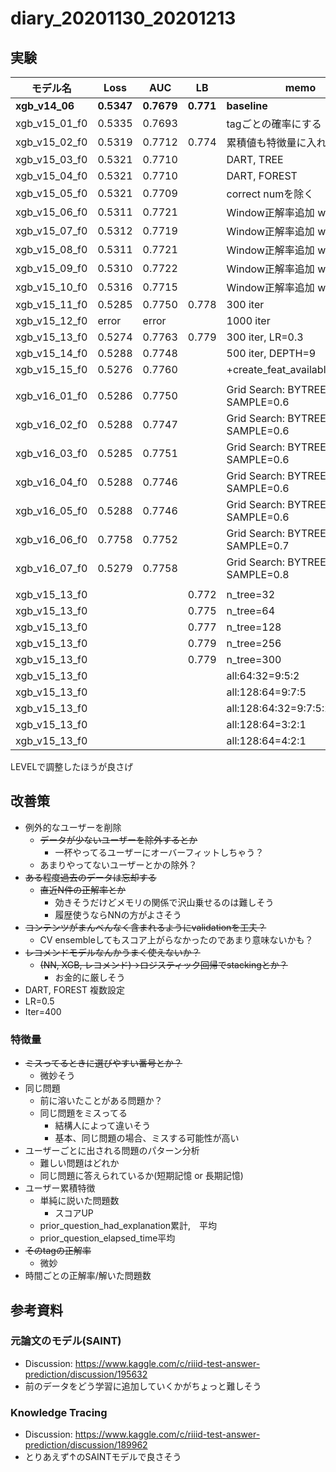 # diary_20201130_20201213

## 実験
|モデル名|Loss|AUC|LB|memo|
|--|--|--|--|--|
|__xgb_v14_06__|__0.5347__|__0.7679__|__0.771__|__baseline__|
|xgb_v15_01_f0|0.5335|0.7693||tagごとの確率にする|
|xgb_v15_02_f0|0.5319|0.7712|0.774|累積値も特徴量に入れちゃう|
|xgb_v15_03_f0|0.5321|0.7710||DART, TREE|
|xgb_v15_04_f0|0.5321|0.7710||DART, FOREST|
|xgb_v15_05_f0|0.5321|0.7709||correct numを除く|
|xgb_v15_06_f0|0.5311|0.7721||Window正解率追加 w100|
|xgb_v15_07_f0|0.5312|0.7719||Window正解率追加 w100,200|
|xgb_v15_08_f0|0.5311|0.7721||Window正解率追加 w100,300|
|xgb_v15_09_f0|0.5310|0.7722||Window正解率追加 w200 only|
|xgb_v15_10_f0|0.5316|0.7715||Window正解率追加 w100~500|
|xgb_v15_11_f0|0.5285|0.7750|0.778|300 iter|
|xgb_v15_12_f0|error|error||1000 iter|
|xgb_v15_13_f0|0.5274|0.7763|0.779|300 iter, LR=0.3|
|xgb_v15_14_f0|0.5288|0.7748||500 iter, DEPTH=9|
|xgb_v15_15_f0|0.5276|0.7760||+create_feat_available_tag_rate|
||||||
|xgb_v16_01_f0|0.5286|0.7750||Grid Search: BYTREE=0.6, SAMPLE=0.6|
|xgb_v16_02_f0|0.5288|0.7747||Grid Search: BYTREE=0.7, SAMPLE=0.6|
|xgb_v16_03_f0|0.5285|0.7751||Grid Search: BYTREE=0.8, SAMPLE=0.6|
|xgb_v16_04_f0|0.5288|0.7746||Grid Search: BYTREE=0.9 SAMPLE=0.6|
|xgb_v16_05_f0|0.5288|0.7746||Grid Search: BYTREE=1.0, SAMPLE=0.6|
|xgb_v16_06_f0|0.7758|0.7752||Grid Search: BYTREE=0.8, SAMPLE=0.7|
|xgb_v16_07_f0|0.5279|0.7758||Grid Search: BYTREE=0.8, SAMPLE=0.8|
||||||
|xgb_v15_13_f0|||0.772|n_tree=32|
|xgb_v15_13_f0|||0.775|n_tree=64|
|xgb_v15_13_f0|||0.777|n_tree=128|
|xgb_v15_13_f0|||0.779|n_tree=256|
|xgb_v15_13_f0|||0.779|n_tree=300|
|xgb_v15_13_f0||||all:64:32=9:5:2|
|xgb_v15_13_f0||||all:128:64=9:7:5|
|xgb_v15_13_f0||||all:128:64:32=9:7:5:2|
|xgb_v15_13_f0||||all:128:64=3:2:1|
|xgb_v15_13_f0||||all:128:64=4:2:1|

LEVELで調整したほうが良さげ


## 改善策
- 例外的なユーザーを削除
  - ~~データが少ないユーザーを除外するとか~~
    - 一杯やってるユーザーにオーバーフィットしちゃう？
  - あまりやってないユーザーとかの除外？
- ~~ある程度過去のデータは忘却する~~
  - ~~直近N件の正解率とか~~
    - 効きそうだけどメモリの関係で沢山乗せるのは難しそう
    - 履歴使うならNNの方がよさそう
- ~~コンテンツがまんべんなく含まれるようにvalidationを工夫？~~
  - CV ensembleしてもスコア上がらなかったのであまり意味ないかも？
- ~~レコメンドモデルなんかうまく使えないか？~~
  - ~~(NN, XGB, レコメンド)→ロジスティック回帰でstackingとか？~~
    - お金的に厳しそう
- DART, FOREST 複数設定
- LR=0.5
- Iter=400

### 特徴量
- ~~ミスってるときに選びやすい番号とか？~~
  - 微妙そう
- 同じ問題
  - 前に溶いたことがある問題か？
  - 同じ問題をミスってる
    - 結構人によって違いそう
    - 基本、同じ問題の場合、ミスする可能性が高い
- ユーザーごとに出される問題のパターン分析
  - 難しい問題はどれか
  - 同じ問題に答えられているか(短期記憶 or 長期記憶)
- ユーザー累積特徴
  - 単純に説いた問題数
    - スコアUP
  - prior_question_had_explanation累計,　平均
  - prior_question_elapsed_time平均
- ~~そのtagの正解率~~
  - 微妙
- 時間ごとの正解率/解いた問題数



## 参考資料
### 元論文のモデル(SAINT)
- Discussion: https://www.kaggle.com/c/riiid-test-answer-prediction/discussion/195632
- 前のデータをどう学習に追加していくかがちょっと難しそう

### Knowledge Tracing
- Discussion: https://www.kaggle.com/c/riiid-test-answer-prediction/discussion/189962
- とりあえず↑のSAINTモデルで良さそう
